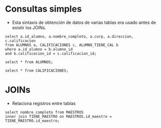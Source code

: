 
# Consultas simples

- Esta sintaxis de obtención de datos de varias tablas era usado antes de existir los JOINs.

```
select a.id_alumno, a.nombre_completo, a.curp, a.direccion, c.calificacion
from ALUMNOS a, CALIFICACIONES c, ALUMNO_TIENE_CAL b
where a.id_alumno = b.alumno_id
and b.calificacion_id = c.calificacion_id;

select * from ALUMNOS;

select * from CALIFICACIONES;
```

# JOINs

- Relaciona registros entre tablas 

```
select nombre_completo from MAESTROS
inner join TIENE_MAESTRO on MAESTROS.id_maestro = TIENE_MAESTRO.id_maestro;
```






















